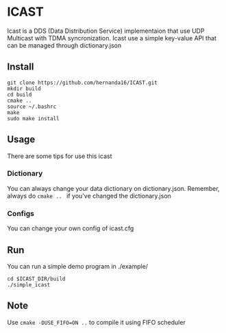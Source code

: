 # ICAST

Icast is a DDS (Data Distribution Service) implementaion that use UDP Multicast with TDMA syncronization.
Icast use a simple key-value API that can be managed through dictionary.json

## Install

```
git clone https://github.com/hernanda16/ICAST.git
mkdir build
cd build
cmake ..
source ~/.bashrc
make
sudo make install
```

## Usage

There are some tips for use this icast

### Dictionary

You can always change your data dictionary on dictionary.json. Remember, always do `cmake .. ` if you've changed the dictionary.json

### Configs

You can change your own config of icast.cfg

## Run

You can run a simple demo program in ./example/

```
cd $ICAST_DIR/build
./simple_icast
```

## Note

Use `cmake -DUSE_FIFO=ON ..` to compile it using FIFO scheduler
